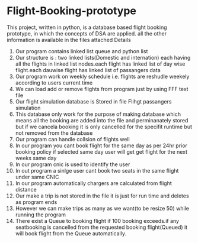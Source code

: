 # Flight-Booking-prototype
This project, written in python, is a database based flight booking prototype, in which the concepts of DSA are applied. all the other information is available in the files attached
Details
1) Our program contains linked list queue and python list
2) Our structure is : two linked lists(Domestic and internation) each having all the flights in linked list nodes.each flight has linked list of day wise flight.each dauwise flight has linked list of passangers data
3) Our program work on weekly schedule i.e. flights are reshudle weekely according to users current time
4) We can load add or remove flights from program just by using FFF text file
5) Our flight simulation database is Stored in file Flihgt passangers simulation 
6) This database only work for the purpose of making database which means all the booking are added into the file and perminanately stored but if we cancela booking it is only cancelled for the specifit runtime but not removed from the database
7) Our program can handle collsion of flights well
8) In our program you cant book flight for the same day as per 24hr prior booking policy if selected same day user will get get flight for the next weeks same day
9) In our program cnic is used to identify the user 
10) In out program a sinlge user cant book two seats in the same flight under same CNIC
11) In our program automatically chargers are calculated from flight distance
12) Our make a trip is not stored in the file it is just for run time and deletes as program ends
13) However we can make trips as many as we want(to be resize 50)  while running the program
14) There exist a Queue to booking flight if 100 booking exceeds.if any seatbooking is cancelled from the requested booking flight(Queued) it will book flight from the Queue automatically.



